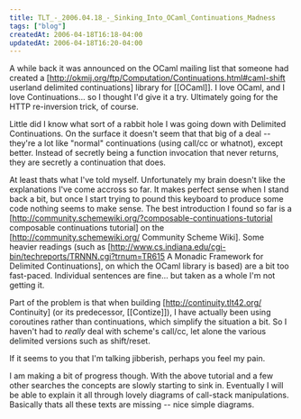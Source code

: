 ```yaml
---
title: TLT_-_2006.04.18_-_Sinking_Into_OCaml_Continuations_Madness
tags: ["blog"]
createdAt: 2006-04-18T16:18-04:00
updatedAt: 2006-04-18T16:20-04:00
---
```


A while back it was announced on the OCaml mailing list that someone had created a [http://okmij.org/ftp/Computation/Continuations.html#caml-shift userland delimited continuations] library for [[OCaml]]. I love OCaml, and I love Continuations... so I thought I'd give it a try. Ultimately going for the HTTP re-inversion trick, of course.

Little did I know what sort of a rabbit hole I was going down with Delimited Continuations. On the surface it doesn't seem that that big of a deal -- they're a lot like "normal" continuations (using call/cc or whatnot), except better. Instead of secretly being a function invocation that never returns, they are secretly a continuation that does.

At least thats what I've told myself. Unfortunately my brain doesn't like the explanations I've come accross so far. It makes perfect sense when I stand back a bit, but once I start trying to pound this keyboard to produce some code nothing seems to make sense. The best introduction I found so far is a [http://community.schemewiki.org/?composable-continuations-tutorial composable continuations tutorial] on the [http://community.schemewiki.org/ Community Scheme Wiki]. Some heavier readings (such as [http://www.cs.indiana.edu/cgi-bin/techreports/TRNNN.cgi?trnum=TR615 A Monadic Framework for Delimited Continuations], on which the OCaml library is based) are a bit too fast-paced. Individual sentences are fine... but taken as a whole I'm not getting it.

Part of the problem is that when building [http://continuity.tlt42.org/ Continuity] (or its predecessor, [[Contize]]), I have actually been using coroutines rather than continuations, which simplify the situation a bit. So I haven't had to <i>really</i> deal with scheme's call/cc, let alone the various delimited versions such as shift/reset.

If it seems to you that I'm talking jibberish, perhaps you feel my pain.

I am making a bit of progress though. With the above tutorial and a few other searches the concepts are slowly starting to sink in. Eventually I will be able to explain it all through lovely diagrams of call-stack manipulations. Basically thats all these texts are missing -- nice simple diagrams.

